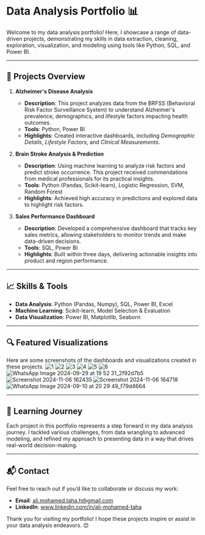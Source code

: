 # Data Analysis Portfolio 📊

Welcome to my data analysis portfolio! Here, I showcase a range of data-driven projects, demonstrating my skills in data extraction, cleaning, exploration, visualization, and modeling using tools like Python, SQL, and Power BI.

---

## 🚀 Projects Overview

1. **Alzheimer's Disease Analysis**  
   - **Description**: This project analyzes data from the BRFSS (Behavioral Risk Factor Surveillance System) to understand Alzheimer's prevalence, demographics, and lifestyle factors impacting health outcomes. 
   - **Tools**: Python, Power BI
   - **Highlights**: Created interactive dashboards, including *Demographic Details*, *Lifestyle Factors*, and *Clinical Measurements*.

2. **Brain Stroke Analysis & Prediction**  
   - **Description**: Using machine learning to analyze risk factors and predict stroke occurrence. This project received commendations from medical professionals for its practical insights.
   - **Tools**: Python (Pandas, Scikit-learn), Logistic Regression, SVM, Random Forest
   - **Highlights**: Achieved high accuracy in predictions and explored data to highlight risk factors.

3. **Sales Performance Dashboard**  
   - **Description**: Developed a comprehensive dashboard that tracks key sales metrics, allowing stakeholders to monitor trends and make data-driven decisions.
   - **Tools**: SQL, Power BI
   - **Highlights**: Built within three days, delivering actionable insights into product and region performance.

---

## 📈 Skills & Tools
- **Data Analysis**: Python (Pandas, Numpy), SQL, Power BI, Excel
- **Machine Learning**: Scikit-learn, Model Selection & Evaluation
- **Data Visualization**: Power BI, Matplotlib, Seaborn

---

## 🔍 Featured Visualizations

Here are some screenshots of the dashboards and visualizations created in these projects.
![1](https://github.com/user-attachments/assets/b4c20e37-cf07-40d6-8b97-e01fc53b156a)
![2](https://github.com/user-attachments/assets/a22aac16-c99f-49d0-bc43-20b124ee404b)
![3](https://github.com/user-attachments/assets/9085433a-d48b-419e-95a5-2792378b992f)
![4](https://github.com/user-attachments/assets/62c9f539-b8a1-4c2d-a57b-e473b6cfa3d6)
![5](https://github.com/user-attachments/assets/9f82c8ab-c0c8-4b42-ab00-f071428b1c36)
![6](https://github.com/user-attachments/assets/fc36dd75-85c4-4833-8d8b-0759fe9f9465)
![WhatsApp Image 2024-09-29 at 19 52 31_2f92d7b5](https://github.com/user-attachments/assets/33c35a3e-4d5e-4fdc-bbc7-ef958001e3bc)
![Screenshot 2024-11-06 162435](https://github.com/user-attachments/assets/399e2f65-e800-45b3-a622-25fff1746d45)
![Screenshot 2024-11-06 164718](https://github.com/user-attachments/assets/396536cb-8be9-4af8-ab70-efd1eb54531b)
![WhatsApp Image 2024-09-10 at 20 29 49_f79d4664](https://github.com/user-attachments/assets/a1904061-c794-45e7-b390-b5a1718f25c1)


---

## 📖 Learning Journey

Each project in this portfolio represents a step forward in my data analysis journey. I tackled various challenges, from data wrangling to advanced modeling, and refined my approach to presenting data in a way that drives real-world decision-making.

---

## 📬 Contact
Feel free to reach out if you’d like to collaborate or discuss my work:
- **Email**: ali.mohamed.taha.h@gmail.com
- **LinkedIn**: www.linkedin.com/in/ali-mohamed-taha

Thank you for visiting my portfolio! I hope these projects inspire or assist in your data analysis endeavors. 😊
